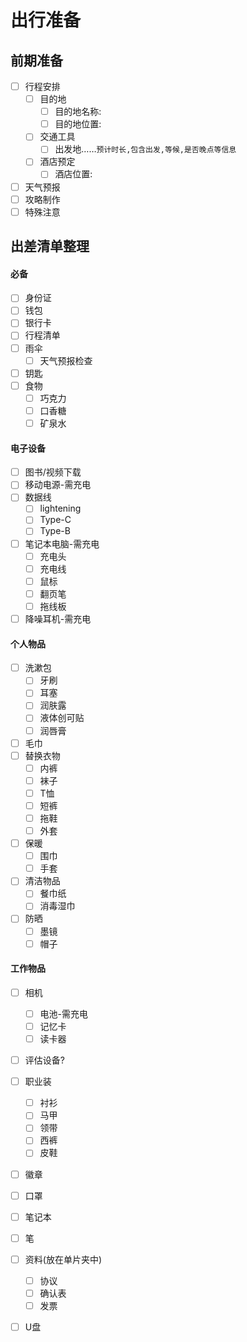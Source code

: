 # 出行准备

## 前期准备
- [ ] 行程安排
	- [ ] 目的地
		- [ ] 目的地名称:
		- [ ] 目的地位置:
	- [ ] 交通工具
		- [ ] 出发地……`预计时长,包含出发,等候,是否晚点等信息`
	- [ ] 酒店预定
		- [ ] 酒店位置:
- [ ] 天气预报
- [ ] 攻略制作
- [ ] 特殊注意

## 出差清单整理

#### 必备
- [ ] 身份证
- [ ] 钱包
- [ ] 银行卡
- [ ] 行程清单
- [ ] 雨伞
	- [ ] 天气预报检查
- [ ] 钥匙
- [ ] 食物
	- [ ] 巧克力
	- [ ] 口香糖
	- [ ] 矿泉水

#### 电子设备 
- [ ] 图书/视频下载
- [ ] 移动电源-需充电
- [ ] 数据线
	- [ ] lightening
	- [ ] Type-C
	- [ ] Type-B
- [ ] 笔记本电脑-需充电
	- [ ] 充电头
	- [ ] 充电线
	- [ ] 鼠标
	- [ ] 翻页笔
	- [ ] 拖线板
- [ ] 降噪耳机-需充电

#### 个人物品
- [ ] 洗漱包
	- [ ] 牙刷
	- [ ] 耳塞
	- [ ] 润肤露
	- [ ] 液体创可贴
	- [ ] 润唇膏
- [ ] 毛巾
- [ ] 替换衣物
	- [ ] 内裤
	- [ ] 袜子
	- [ ] T恤
	- [ ] 短裤
	- [ ] 拖鞋
	- [ ] 外套
- [ ] 保暖
	- [ ] 围巾
	- [ ] 手套
- [ ] 清洁物品
	- [ ] 餐巾纸
	- [ ] 消毒湿巾
- [ ] 防晒
	- [ ] 墨镜
	- [ ] 帽子

#### 工作物品
- [ ] 相机
	- [ ] 电池-需充电
	- [ ] 记忆卡
	- [ ] 读卡器
- [ ] 评估设备?
- [ ] 职业装
	- [ ] 衬衫
	- [ ] 马甲
	- [ ] 领带
	- [ ] 西裤
	- [ ] 皮鞋
- [ ] 徽章
- [ ] 口罩
- [ ] 笔记本
- [ ] 笔
- [ ] 资料(放在单片夹中)
	- [ ] 协议
	- [ ] 确认表
	- [ ] 发票
- [ ] U盘

